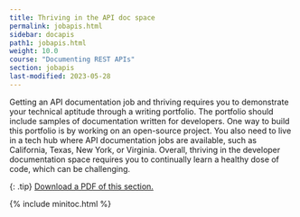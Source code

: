 ```yaml
---
title: Thriving in the API doc space
permalink: jobapis.html
sidebar: docapis
path1: jobapis.html
weight: 10.0
course: "Documenting REST APIs"
section: jobapis
last-modified: 2023-05-28
---
```


Getting an API documentation job and thriving requires you to demonstrate your technical aptitude through a writing portfolio. The portfolio should include samples of documentation written for developers. One way to build this portfolio is by working on an open-source project. You also need to live in a tech hub where API documentation jobs are available, such as California, Texas, New York, or Virginia. Overall, thriving in the developer documentation space requires you to continually learn a healthy dose of code, which can be challenging.

{: .tip}
<a class="noCrossRef" href="https://s3.us-west-1.wasabisys.com/learnapidoc-outputs/docapis_eleven.pdf"><i class="fa fa-file-pdf-o"></i> Download a PDF of this section.</a>

{% include minitoc.html %}

